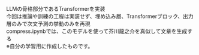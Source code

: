 LLMの骨格部分であるTransformerを実装  
今回は推論や訓練の工程は実装せず、埋め込み層、Transformerブロック、出力層のみで次文予測の挙動のみを再現  
compress.ipynbでは、このモデルを使って芥川龍之介を真似して文章を生成する  
※自分の学習用に作成したものです。
